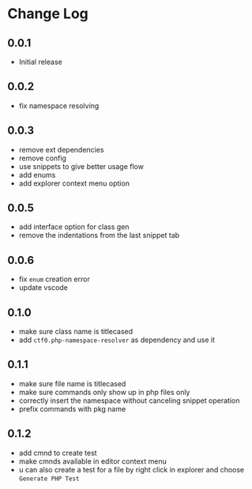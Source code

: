 # Change Log

## 0.0.1

- Initial release

## 0.0.2

- fix namespace resolving

## 0.0.3

- remove ext dependencies
- remove config
- use snippets to give better usage flow
- add enums
- add explorer context menu option

## 0.0.5

- add interface option for class gen
- remove the indentations from the last snippet tab

## 0.0.6

- fix `enum` creation error
- update vscode

## 0.1.0

- make sure class name is titlecased
- add `ctf0.php-namespace-resolver` as dependency and use it

## 0.1.1

- make sure file name is titlecased
- make sure commands only show up in php files only
- correctly insert the namespace without canceling snippet operation
- prefix commands with pkg name

## 0.1.2

- add cmnd to create test
- make cmnds available in editor context menu
- u can also create a test for a file by right click in explorer and choose `Generate PHP Test`
